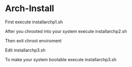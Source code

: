 # Arch-Install
First execute installarchp1.sh

After you chrooted into your system execute installarchp2.sh

Then exit chroot enviroment

Edit installarchp3.sh

To make your system bootable execute installarchp3.sh
